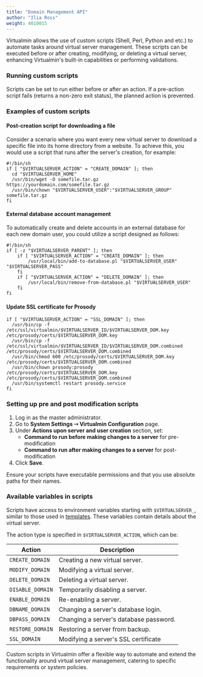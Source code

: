```yaml
---
title: "Domain Management API"
author: "Ilia Ross"
weight: 4010015
---
```


Virtualmin allows the use of custom scripts (Shell, Perl, Python and etc.) to automate tasks around virtual server management. These scripts can be executed before or after creating, modifying, or deleting a virtual server, enhancing Virtualmin's built-in capabilities or performing validations.

### Running custom scripts

Scripts can be set to run either before or after an action. If a pre-action script fails (returns a non-zero exit status), the planned action is prevented.

### Examples of custom scripts

#### Post-creation script for downloading a file

Consider a scenario where you want every new virtual server to download a specific file into its home directory from a website. To achieve this, you would use a script that runs after the server's creation, for example:

```text
#!/bin/sh
if [ "$VIRTUALSERVER_ACTION" = "CREATE_DOMAIN" ]; then 
  cd "$VIRTUALSERVER_HOME"
  /usr/bin/wget -O somefile.tar.gz https://yourdomain.com/somefile.tar.gz
  /usr/bin/chown "$VIRTUALSERVER_USER":"$VIRTUALSERVER_GROUP" somefile.tar.gz
fi
```

#### External database account management

To automatically create and delete accounts in an external database for each new domain user, you could utilize a script designed as follows:

```text
#!/bin/sh
if [ -z "$VIRTUALSERVER_PARENT" ]; then
    if [ "$VIRTUALSERVER_ACTION" = "CREATE_DOMAIN" ]; then
        /usr/local/bin/add-to-database.pl "$VIRTUALSERVER_USER" "$VIRTUALSERVER_PASS"
    fi
    if [ "$VIRTUALSERVER_ACTION" = "DELETE_DOMAIN" ]; then
        /usr/local/bin/remove-from-database.pl "$VIRTUALSERVER_USER"
    fi
fi
```

#### Update SSL certificate for Prosody
```text
if [ "$VIRTUALSERVER_ACTION" = "SSL_DOMAIN" ]; then
  /usr/bin/cp -f /etc/ssl/virtualmin/$VIRTUALSERVER_ID/$VIRTUALSERVER_DOM.key /etc/prosody/certs/$VIRTUALSERVER_DOM.key
  /usr/bin/cp -f /etc/ssl/virtualmin/$VIRTUALSERVER_ID/$VIRTUALSERVER_DOM.combined /etc/prosody/certs/$VIRTUALSERVER_DOM.combined
  /usr/bin/chmod 600 /etc/prosody/certs/$VIRTUALSERVER_DOM.key /etc/prosody/certs/$VIRTUALSERVER_DOM.combined
  /usr/bin/chown prosody:prosody /etc/prosody/certs/$VIRTUALSERVER_DOM.key /etc/prosody/certs/$VIRTUALSERVER_DOM.combined
  /usr/bin/systemctl restart prosody.service
fi
```

### Setting up pre and post modification scripts

1. Log in as the master administrator.
2. Go to **System Settings ⇾ Virtualmin Configuration** page.
3. Under **Actions upon server and user creation** section, set:
   - **Command to run before making changes to a server** for pre-modification
   - **Command to run after making changes to a server** for post-modification
4. Click **Save**.

Ensure your scripts have executable permissions and that you use absolute paths for their names.

### Available variables in scripts

Scripts have access to environment variables starting with `$VIRTUALSERVER_`, similar to those used in [templates](/XXXXXXX). These variables contain details about the virtual server.

The action type is specified in `$VIRTUALSERVER_ACTION`, which can be:

| Action           | Description                            |
|------------------|----------------------------------------|
| `CREATE_DOMAIN`  | Creating a new virtual server.         |
| `MODIFY_DOMAIN`  | Modifying a virtual server.            |
| `DELETE_DOMAIN`  | Deleting a virtual server.             |
| `DISABLE_DOMAIN` | Temporarily disabling a server.        |
| `ENABLE_DOMAIN`  | Re-enabling a server.                  |
| `DBNAME_DOMAIN`  | Changing a server's database login.    |
| `DBPASS_DOMAIN`  | Changing a server's database password. |
| `RESTORE_DOMAIN` | Restoring a server from backup.        |
| `SSL_DOMAIN`     | Modifying a server's SSL certificate   |

Custom scripts in Virtualmin offer a flexible way to automate and extend the functionality around virtual server management, catering to specific requirements or system policies.